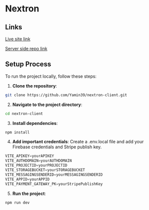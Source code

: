 # Nextron

## Links
[Live site link](https://nextron-7.web.app/)

[Server side repo link](https://github.com/Yamin39/nextron-server)

## Setup Process

To run the project locally, follow these steps:

1. **Clone the repository**:
```bash
git clone https://github.com/Yamin39/nextron-client.git
```

2. **Navigate to the project directory**:
```bash
cd nextron-client
```

3. **Install dependencies**:
```bash
npm install
```

4. **Add important credentials**: Create a .env.local file and add your Firebase credentials and Stripe publish key.
```javascript
VITE_APIKEY=yourAPIKEY
VITE_AUTHDOMAIN=yourAUTHDOMAIN
VITE_PROJECTID=yourPROJECTID
VITE_STORAGEBUCKET=yourSTORAGEBUCKET
VITE_MESSAGINGSENDERID=yourMESSAGINGSENDERID
VITE_APPID=yourAPPID
VITE_PAYMENT_GATEWAY_PK=yourStripePublishKey
```

5. **Run the project**:
```bash
npm run dev
```
